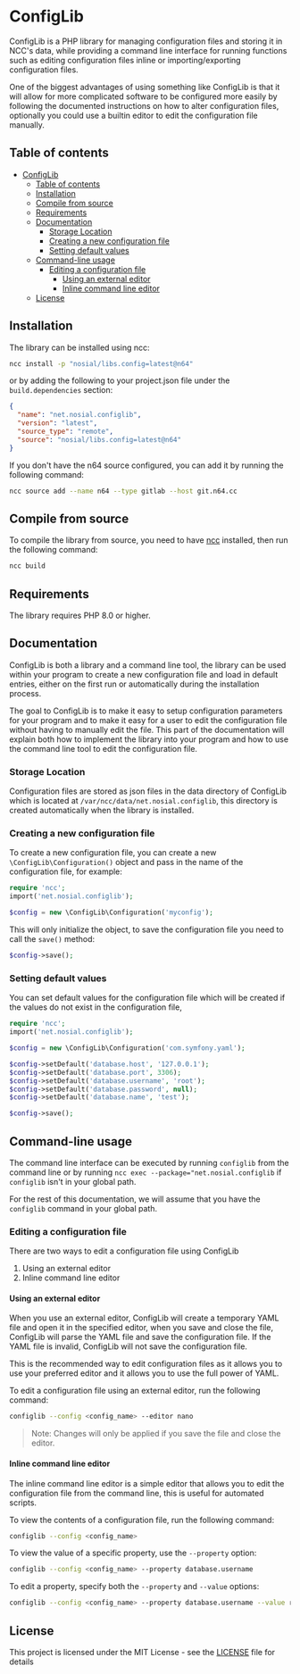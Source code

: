 # ConfigLib

ConfigLib is a PHP library for managing configuration files and storing it
in NCC's data, while providing a command line interface for running functions
such as editing configuration files inline or importing/exporting 
configuration files.

One of the biggest advantages of using something like ConfigLib is that 
it will allow for more complicated software to be configured more easily
by following the documented instructions on how to alter configuration
files, optionally you could use a builtin editor to edit the configuration
file manually.


## Table of contents

<!-- TOC -->
* [ConfigLib](#configlib)
  * [Table of contents](#table-of-contents)
  * [Installation](#installation)
  * [Compile from source](#compile-from-source)
  * [Requirements](#requirements)
  * [Documentation](#documentation)
    * [Storage Location](#storage-location)
    * [Creating a new configuration file](#creating-a-new-configuration-file)
    * [Setting default values](#setting-default-values)
  * [Command-line usage](#command-line-usage)
    * [Editing a configuration file](#editing-a-configuration-file)
      * [Using an external editor](#using-an-external-editor)
      * [Inline command line editor](#inline-command-line-editor)
  * [License](#license)
<!-- TOC -->

## Installation

The library can be installed using ncc:

```bash
ncc install -p "nosial/libs.config=latest@n64"
```

or by adding the following to your project.json file under the `build.dependencies` section:
```json
{
  "name": "net.nosial.configlib",
  "version": "latest",
  "source_type": "remote",
  "source": "nosial/libs.config=latest@n64"
}
```

If you don't have the n64 source configured, you can add it by running the following command:
```bash
ncc source add --name n64 --type gitlab --host git.n64.cc
```

## Compile from source

To compile the library from source, you need to have [ncc](https://git.n64.cc/nosial/ncc) installed, then run the
following command:

```bash
ncc build
```

## Requirements

The library requires PHP 8.0 or higher.

## Documentation

ConfigLib is both a library and a command line tool, the library can be used within your program to create a new
configuration file and load in default entries, either on the first run or automatically during the installation
process.

The goal to ConfigLib is to make it easy to setup configuration parameters for your program and to make it easy
for a user to edit the configuration file without having to manually edit the file. This part of the documentation
will explain both how to implement the library into your program and how to use the command line tool to edit the
configuration file.


### Storage Location

Configuration files are stored as json files in the data directory of ConfigLib which is located at
`/var/ncc/data/net.nosial.configlib`, this directory is created automatically when the library is installed.

### Creating a new configuration file

To create a new configuration file, you can create a new `\ConfigLib\Configuration()` object and pass in the
name of the configuration file, for example:

```php
require 'ncc';
import('net.nosial.configlib');

$config = new \ConfigLib\Configuration('myconfig');
```

This will only initialize the object, to save the configuration file you need to call the `save()` method:

```php
$config->save();
```

### Setting default values

You can set default values for the configuration file which will be created if the values do not exist in the
configuration file, 

```php
require 'ncc';
import('net.nosial.configlib');

$config = new \ConfigLib\Configuration('com.symfony.yaml');

$config->setDefault('database.host', '127.0.0.1');
$config->setDefault('database.port', 3306);
$config->setDefault('database.username', 'root');
$config->setDefault('database.password', null);
$config->setDefault('database.name', 'test');

$config->save();
```

## Command-line usage

The command line interface can be executed by running `configlib` from the command line or by running
`ncc exec --package="net.nosial.configlib` if `configlib` isn't in your global path.

For the rest of this documentation, we will assume that you have the `configlib` command in your global path.

### Editing a configuration file

There are two ways to edit a configuration file using ConfigLib

 1. Using an external editor
 2. Inline command line editor

#### Using an external editor

When you use an external editor, ConfigLib will create a temporary YAML file and open it in the specified editor,
when you save and close the file, ConfigLib will parse the YAML file and save the configuration file. If the YAML
file is invalid, ConfigLib will not save the configuration file.

This is the recommended way to edit configuration files as it allows you to use your preferred editor and it
allows you to use the full power of YAML.

To edit a configuration file using an external editor, run the following command:

```bash
configlib --config <config_name> --editor nano
```

 > Note: Changes will only be applied if you save the file and close the editor.

#### Inline command line editor

The inline command line editor is a simple editor that allows you to edit the configuration file from the command
line, this is useful for automated scripts.

To view the contents of a configuration file, run the following command:

```bash
configlib --config <config_name>
```

To view the value of a specific property, use the `--property` option:

```bash
configlib --config <config_name> --property database.username
```

To edit a property, specify both the `--property` and `--value` options:

```bash
configlib --config <config_name> --property database.username --value root
```

## License

This project is licensed under the MIT License - see the [LICENSE](LICENSE) file for details